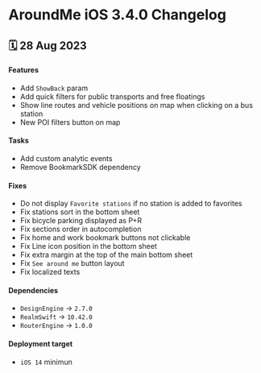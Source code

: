 # AroundMe iOS 3.4.0 Changelog

<h2>🗓 28 Aug 2023</h2>

#### Features 
- Add `ShowBack` param
- Add quick filters for public transports and free floatings
- Show line routes and vehicle positions on map when clicking on a bus station
- New POI filters button on map

#### Tasks
- Add custom analytic events
- Remove BookmarkSDK dependency

#### Fixes 
- Do not display `Favorite stations` if no station is added to favorites
- Fix stations sort in the bottom sheet
- Fix bicycle parking displayed as P+R
- Fix sections order in autocompletion
- Fix home and work bookmark buttons not clickable
- Fix Line icon position in the bottom sheet 
- Fix extra margin at the top of the main bottom sheet
- Fix `See around me` button layout
- Fix localized texts

#### Dependencies
- `DesignEngine` -> `2.7.0`
- `RealmSwift` -> `10.42.0`
- `RouterEngine` -> `1.0.0`

#### Deployment target
-  `iOS 14` minimun
